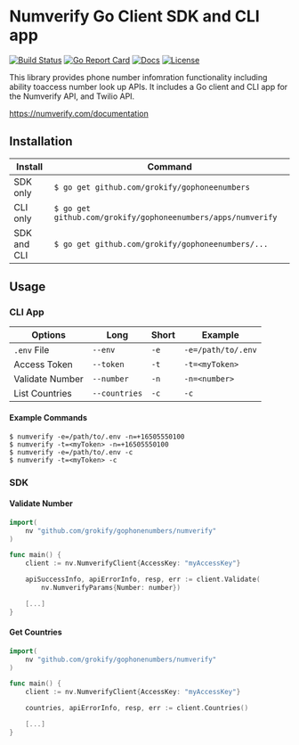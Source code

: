 Numverify Go Client SDK and CLI app
===================================

[![Build Status][build-status-svg]][build-status-link]
[![Go Report Card][goreport-svg]][goreport-link]
[![Docs][docs-godoc-svg]][docs-godoc-link]
[![License][license-svg]][license-link]

This library provides phone number infomration functionality including ability toaccess number look up APIs. It includes a Go client and CLI app for the Numverify API, and Twilio API.

https://numverify.com/documentation

## Installation

| Install | Command |
|---------|---------|
| SDK only | `$ go get github.com/grokify/gophoneenumbers` |
| CLI only | `$ go get github.com/grokify/gophoneenumbers/apps/numverify` |
| SDK and CLI | `$ go get github.com/grokify/gophoneenumbers/...` |

## Usage

### CLI App

| Options | Long | Short | Example |
|---------|------|-------|---------|
| `.env` File | `--env` | `-e` | `-e=/path/to/.env` |
| Access Token | `--token` | `-t` | `-t=<myToken>` |
| Validate Number | `--number` | `-n` | `-n=<number>` |
| List Countries | `--countries` | `-c` | `-c` |

#### Example Commands

```
$ numverify -e=/path/to/.env -n=+16505550100
$ numverify -t=<myToken> -n=+16505550100
$ numverify -e=/path/to/.env -c
$ numverify -t=<myToken> -c
```

### SDK

#### Validate Number

```go
import(
	nv "github.com/grokify/gophonenumbers/numverify"
)

func main() {
	client := nv.NumverifyClient{AccessKey: "myAccessKey"}

	apiSuccessInfo, apiErrorInfo, resp, err := client.Validate(
		nv.NumverifyParams{Number: number})

	[...]
}
```

#### Get Countries

```go
import(
	nv "github.com/grokify/gophonenumbers/numverify"
)

func main() {
	client := nv.NumverifyClient{AccessKey: "myAccessKey"}

	countries, apiErrorInfo, resp, err := client.Countries()

	[...]
}
```

 [build-status-svg]: https://api.travis-ci.org/grokify/gophonenumbers.svg?branch=master
 [build-status-link]: https://travis-ci.org/grokify/gophonenumbers
 [goreport-svg]: https://goreportcard.com/badge/github.com/grokify/gophonenumbers
 [goreport-link]: https://goreportcard.com/report/github.com/grokify/gophonenumbers
 [docs-godoc-svg]: https://img.shields.io/badge/docs-godoc-blue.svg
 [docs-godoc-link]: https://godoc.org/github.com/grokify/gophonenumbers
 [license-svg]: https://img.shields.io/badge/license-MIT-blue.svg
 [license-link]: https://github.com/grokify/gophonenumbers/blob/master/LICENSE